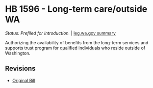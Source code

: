 # HB 1596 - Long-term care/outside WA
*Status: Prefiled for introduction.* | [leg.wa.gov summary](https://app.leg.wa.gov/billsummary?BillNumber=1596&Year=2021)

Authorizing the availability of benefits from the long-term services and supports trust program for qualified individuals who reside outside of Washington.

## Revisions
* [Original Bill](1/)